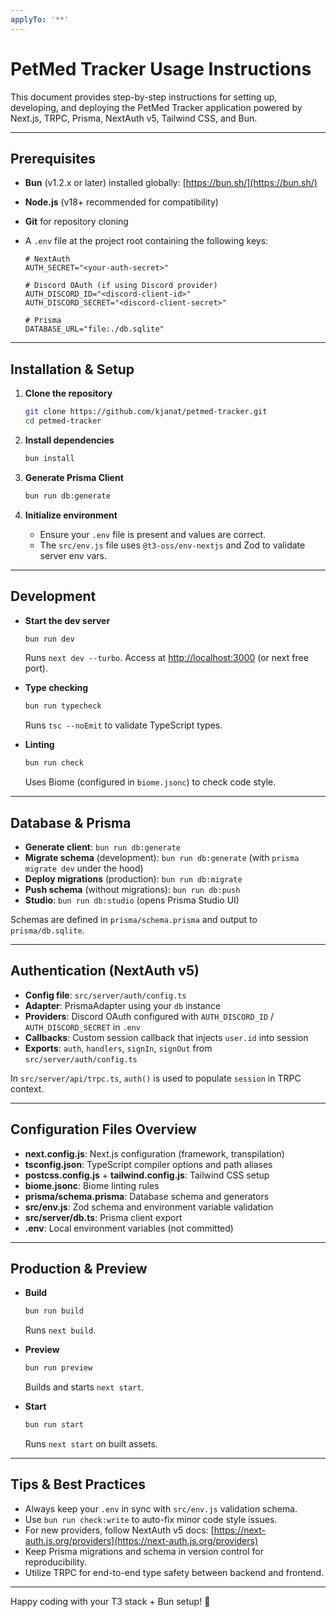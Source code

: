 ```yaml
---
applyTo: '**'
---
```


# PetMed Tracker Usage Instructions

This document provides step-by-step instructions for setting up, developing, and deploying the PetMed Tracker application powered by Next.js, TRPC, Prisma, NextAuth v5, Tailwind CSS, and Bun.

---

## Prerequisites

- **Bun** (v1.2.x or later) installed globally: [https://bun.sh/](https://bun.sh/)
- **Node.js** (v18+ recommended for compatibility)
- **Git** for repository cloning
- A `.env` file at the project root containing the following keys:

  ```dotenv
  # NextAuth
  AUTH_SECRET="<your-auth-secret>"

  # Discord OAuth (if using Discord provider)
  AUTH_DISCORD_ID="<discord-client-id>"
  AUTH_DISCORD_SECRET="<discord-client-secret>"

  # Prisma
  DATABASE_URL="file:./db.sqlite"
  ```

---

## Installation & Setup

1. **Clone the repository**

   ```bash
   git clone https://github.com/kjanat/petmed-tracker.git
   cd petmed-tracker
   ```

2. **Install dependencies**

   ```bash
   bun install
   ```

3. **Generate Prisma Client**

   ```bash
   bun run db:generate
   ```

4. **Initialize environment**
   - Ensure your `.env` file is present and values are correct.
   - The `src/env.js` file uses `@t3-oss/env-nextjs` and Zod to validate server env vars.

---

## Development

- **Start the dev server**

  ```bash
  bun run dev
  ```

  Runs `next dev --turbo`. Access at [http://localhost:3000](http://localhost:3000) (or next free port).

- **Type checking**

  ```bash
  bun run typecheck
  ```

  Runs `tsc --noEmit` to validate TypeScript types.

- **Linting**

  ```bash
  bun run check
  ```

  Uses Biome (configured in `biome.jsonc`) to check code style.

---

## Database & Prisma

- **Generate client**: `bun run db:generate`
- **Migrate schema** (development): `bun run db:generate` (with `prisma migrate dev` under the hood)
- **Deploy migrations** (production): `bun run db:migrate`
- **Push schema** (without migrations): `bun run db:push`
- **Studio**: `bun run db:studio` (opens Prisma Studio UI)

Schemas are defined in `prisma/schema.prisma` and output to `prisma/db.sqlite`.

---

## Authentication (NextAuth v5)

- **Config file**: `src/server/auth/config.ts`
- **Adapter**: PrismaAdapter using your `db` instance
- **Providers**: Discord OAuth configured with `AUTH_DISCORD_ID` / `AUTH_DISCORD_SECRET` in `.env`
- **Callbacks**: Custom session callback that injects `user.id` into session
- **Exports**: `auth`, `handlers`, `signIn`, `signOut` from `src/server/auth/config.ts`

In `src/server/api/trpc.ts`, `auth()` is used to populate `session` in TRPC context.

---

## Configuration Files Overview

- **next.config.js**: Next.js configuration (framework, transpilation)
- **tsconfig.json**: TypeScript compiler options and path aliases
- **postcss.config.js** + **tailwind.config.js**: Tailwind CSS setup
- **biome.jsonc**: Biome linting rules
- **prisma/schema.prisma**: Database schema and generators
- **src/env.js**: Zod schema and environment variable validation
- **src/server/db.ts**: Prisma client export
- **.env**: Local environment variables (not committed)

---

## Production & Preview

- **Build**

  ```bash
  bun run build
  ```

  Runs `next build`.

- **Preview**

  ```bash
  bun run preview
  ```

  Builds and starts `next start`.

- **Start**

  ```bash
  bun run start
  ```

  Runs `next start` on built assets.

---

## Tips & Best Practices

- Always keep your `.env` in sync with `src/env.js` validation schema.
- Use `bun run check:write` to auto-fix minor code style issues.
- For new providers, follow NextAuth v5 docs: [https://next-auth.js.org/providers](https://next-auth.js.org/providers)
- Keep Prisma migrations and schema in version control for reproducibility.
- Utilize TRPC for end-to-end type safety between backend and frontend.

---

Happy coding with your T3 stack + Bun setup! 🎉
